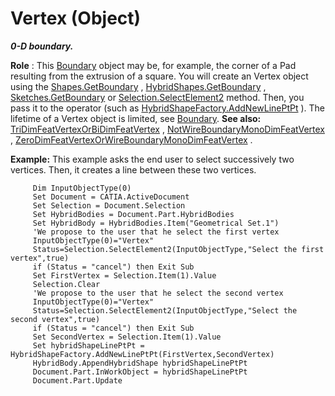 # Vertex (Object)

**_0-D boundary._**

**Role** : This [Boundary](../MecModInterfaces/interface_Boundary_14542.md) object may be, for example, the corner of a Pad resulting from the extrusion of a square. You will create an Vertex object using the [Shapes.GetBoundary](../MecModInterfaces/interface_Shapes_8122.htm#GetBoundary) , [HybridShapes.GetBoundary](../MecModInterfaces/interface_HybridShapes_30836.htm#GetBoundary) , [Sketches.GetBoundary](../MecModInterfaces/interface_Sketches_14228.htm#GetBoundary) or [Selection.SelectElement2](../InfInterfaces/interface_Selection_18040.htm#SelectElement2) method. Then, you pass it to the operator (such as [HybridShapeFactory.AddNewLinePtPt](../GSMInterfaces/interface_HybridShapeFactory_68680.htm#AddNewLinePtPt) ). The lifetime of a Vertex object is limited, see [Boundary](../MecModInterfaces/interface_Boundary_14542.md). **See also:**
[TriDimFeatVertexOrBiDimFeatVertex](../MecModInterfaces/interface_TriDimFeatVertexOrBiDimFeatVertex_221087.md) , [NotWireBoundaryMonoDimFeatVertex](../MecModInterfaces/interface_NotWireBoundaryMonoDimFeatVertex_212840.md) , [ZeroDimFeatVertexOrWireBoundaryMonoDimFeatVertex](../MecModInterfaces/interface_ZeroDimFeatVertexOrWireBoundaryMonoDimFeatVertex_474398.md) .

**Example:**      This example asks the end user to select successively two vertices. Then, it creates a line between these two vertices.

```VBScript
     Dim InputObjectType(0)
     Set Document = CATIA.ActiveDocument
     Set Selection = Document.Selection
     Set HybridBodies = Document.Part.HybridBodies
     Set HybridBody = HybridBodies.Item("Geometrical Set.1")
     'We propose to the user that he select the first vertex
     InputObjectType(0)="Vertex"
     Status=Selection.SelectElement2(InputObjectType,"Select the first vertex",true)
     if (Status = "cancel") then Exit Sub
     Set FirstVertex = Selection.Item(1).Value
     Selection.Clear
     'We propose to the user that he select the second vertex
     InputObjectType(0)="Vertex"
     Status=Selection.SelectElement2(InputObjectType,"Select the second vertex",true)
     if (Status = "cancel") then Exit Sub
     Set SecondVertex = Selection.Item(1).Value
     Set hybridShapeLinePtPt = HybridShapeFactory.AddNewLinePtPt(FirstVertex,SecondVertex)
     HybridBody.AppendHybridShape hybridShapeLinePtPt
     Document.Part.InWorkObject = hybridShapeLinePtPt
     Document.Part.Update

```